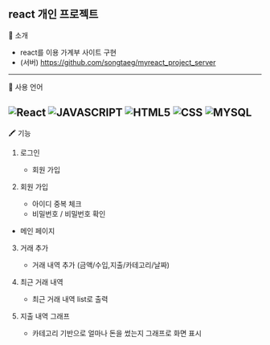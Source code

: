 react 개인 프로젝트
---
🔔 소개
+ react를 이용 가계부 사이트 구현
+ (서버) https://github.com/songtaeg/myreact_project_server
---
🚀 사용 언어

![React](https://img.shields.io/badge/react-%2320232a.svg?style=for-the-badge&logo=react&logoColor=%2361DAFB)
![JAVASCRIPT](https://img.shields.io/badge/JavaScript-F7DF1E?style=for-the-badge&logo=JavaScript&logoColor=white)
![HTML5](https://img.shields.io/badge/HTML5-E34F26?style=for-the-badge&logo=html5&logoColor=white)
![CSS](https://img.shields.io/badge/CSS-239120?&style=for-the-badge&logo=css3&logoColor=white)
![MYSQL](https://img.shields.io/badge/MySQL-4285F4?style=for-the-badge&logo=mysql&logoColor=white)
---
🖍 기능
    
1. 로그인
   + 회원 가입

2. 회원 가입
   + 아이디 중복 체크
   + 비밀번호 / 비밀번호 확인

- 메인 페이지 
3. 거래 추가
   + 거래 내역 추가 (금액/수입,지출/카테고리/날짜)
     
4. 최근 거래 내역
   + 최근 거래 내역 list로 출력

5. 지출 내역 그래프
   + 카테고리 기반으로 얼마나 돈을 썼는지 그래프로 화면 표시
